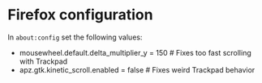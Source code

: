 # Firefox configuration

In `about:config` set the following values:

- mousewheel.default.delta_multiplier_y = 150  # Fixes too fast scrolling with Trackpad
- apz.gtk.kinetic_scroll.enabled = false       # Fixes weird Trackpad behavior

